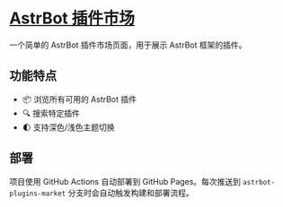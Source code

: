 # [AstrBot 插件市场](https://plugins.astrbot.app/)

一个简单的 AstrBot 插件市场页面，用于展示 AstrBot 框架的插件。

## 功能特点

- 📦 浏览所有可用的 AstrBot 插件
- 🔍 搜索特定插件
- 🌓 支持深色/浅色主题切换

## 部署

项目使用 GitHub Actions 自动部署到 GitHub Pages。每次推送到 `astrbot-plugins-market` 分支时会自动触发构建和部署流程。

